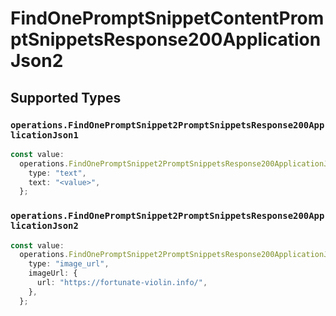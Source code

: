 # FindOnePromptSnippetContentPromptSnippetsResponse200ApplicationJson2


## Supported Types

### `operations.FindOnePromptSnippet2PromptSnippetsResponse200ApplicationJson1`

```typescript
const value:
  operations.FindOnePromptSnippet2PromptSnippetsResponse200ApplicationJson1 = {
    type: "text",
    text: "<value>",
  };
```

### `operations.FindOnePromptSnippet2PromptSnippetsResponse200ApplicationJson2`

```typescript
const value:
  operations.FindOnePromptSnippet2PromptSnippetsResponse200ApplicationJson2 = {
    type: "image_url",
    imageUrl: {
      url: "https://fortunate-violin.info/",
    },
  };
```

